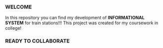 ### WELCOME ###

In this repository you can find my development of **INFORMATIONAL SYSTEM** for train stations!!!
This project was created for my coursework in college!

### READY TO COLLABORATE ###
